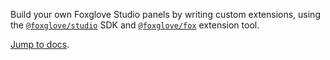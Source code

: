 Build your own Foxglove Studio panels by writing custom extensions, using the [`@foxglove/studio`](https://github.com/foxglove/studio/blob/main/packages/studio) SDK and [`@foxglove/fox`](https://github.com/foxglove/fox) extension tool.

[Jump to docs](https://foxglove.dev/docs/extensions/getting-started).
